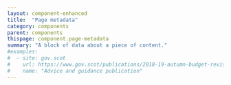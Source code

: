 ```yaml
---
layout: component-enhanced
title:  "Page metadata"
category: components
parent: components
thispage: component.page-metadata
summary: "A block of data about a piece of content."
#examples:
#  - site: gov.scot
#    url: https://www.gov.scot/publications/2018-19-autumn-budget-revision-supporting-document/
#    name: "Advice and guidance publication"
---
```

